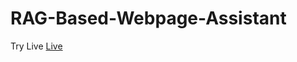 # RAG-Based-Webpage-Assistant

Try Live  <a href="https://laptop-price-predictor-ys.streamlit.app/" target="_blank">Live</a>
